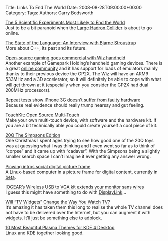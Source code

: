 Title: Links To End The World
Date: 2008-08-28T09:00:00+00:00
Category: 
Tags: 
Authors: Garry Bodsworth

[The 5 Scientific Experiments Most Likely to End the World][1]  
Just to be a bit paranoid when the [Large Hadron Collider][2] is about to go online.

[The State of the Language: An Interview with Bjarne Stroustrup][3]  
More about C++, its past and its future.

[Open-source gaming goes commercial with Wiz handheld][4]  
Another example of Gamepark Holding&#8217;s handheld gaming devices. There is a great [online community][5] and it has support for loads of emulators mainly thanks to their previous device the GP2X. The Wiz will have an ARM9 533MHz and a 3D accelerator, so it will definitely be able to cope with what will get thrown at it (especially when you consider the GP2X had dual 200MHz processors).

[Repeat tests show iPhone 3G doesn&#8217;t suffer from faulty hardware][6]  
Because real evidence should really trump hearsay and gut feeling.

[TouchKit: Open Source Multi-Touch][7]  
Make your own multi-touch device, with software and the hardware kit. If you are a bit technically able you could create yourself a cool piece of kit.

[20Q The Simpsons Edition][8]  
One Christmas I spent ages trying to see how good one of the 20Q toys was at guessing what I was thinking and I even went so far as to think of &#8220;corpse&#8221; and it came up with &#8220;cadaver&#8221;. With the Simpsons being a slightly smaller search space I can&#8217;t imagine it ever getting any answer wrong.

[Picwing intros social digital picture frame][9]  
A Linux-based computer in a picture frame for digital content, currently in [beta][10].

[IOGEAR&#8217;s Wireless USB to VGA kit extends your monitor sans wires][11]  
I guess this might have something to do with [DisplayLink][12]&#8230;

[Will “TV Widgets” Change the Way You Watch TV?][13]  
It&#8217;s amazing it has taken them this long to realise the whole TV channel does not have to be delivered over the Internet, but you can augment it with widgets. It&#8217;ll just be something else to adblock.

[10 Most Beautiful Plasma Themes for KDE 4 Desktop][14]  
Linux and KDE together looking good.

 [1]: http://www.cracked.com/article_16583_5-scientific-experiments-most-likely-end-world.html
 [2]: http://lhc.web.cern.ch/lhc/
 [3]: http://www.devx.com/SpecialReports/Article/38813/0/page/1
 [4]: http://arstechnica.com/news.ars/post/20080826-open-source-gaming-goes-commercial-with-wiz-handheld.html
 [5]: http://wiki.gp2x.org/
 [6]: http://www.appleinsider.com/articles/08/08/27/repeat_tests_show_iphone_3g_doesnt_suffer_from_faulty_hardware.html
 [7]: http://ostatic.com/171721-blog/touchkit-open-source-multi-touch
 [8]: http://www.7gadgets.com/2008/08/25/20q-the-simpsons-edition/7236
 [9]: http://www.engadget.com/2008/08/25/picwing-intros-social-digital-picture-frame/
 [10]: http://www.picwing.com/frame
 [11]: http://www.engadget.com/2008/08/25/iogears-wireless-usb-to-vga-kit-extends-your-monitor-sans-wires/
 [12]: http://www.displaylink.com
 [13]: http://mashable.com/2008/08/20/will-tv-widgets-change-the-way-you-watch-tv/
 [14]: http://www.junauza.com/2008/08/10-most-beautiful-plasma-themes-for-kde.html